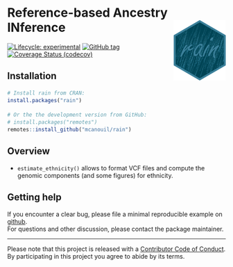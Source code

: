 
<!-- README.md is generated from README.Rmd. Please edit that file -->

# Reference-based Ancestry INference <img src="man/figures/rain.png" align="right" width="120" />

<!-- badges: start -->

[![Lifecycle:
experimental](https://img.shields.io/badge/lifecycle-experimental-orange.svg)](https://www.tidyverse.org/lifecycle/#experimental)
[![GitHub
tag](https://img.shields.io/github/tag/mcanouil/rain.svg?label=latest%20tag)](https://github.com/mcanouil/rain)
[![Coverage Status
(codecov)](https://codecov.io/gh/mcanouil/rain/branch/master/graph/badge.svg)](https://codecov.io/gh/mcanouil/rain)
<!-- badges: end -->

## Installation

``` r
# Install rain from CRAN:
install.packages("rain")

# Or the the development version from GitHub:
# install.packages("remotes")
remotes::install_github("mcanouil/rain")
```

## Overview

  - `estimate_ethnicity()` allows to format VCF files and compute the
    genomic components (and some figures) for ethnicity.

## Getting help

If you encounter a clear bug, please file a minimal reproducible example
on [github](https://github.com/mcanouil/CARoT/issues).  
For questions and other discussion, please contact the package
maintainer.

-----

Please note that this project is released with a [Contributor Code of
Conduct](.github/CODE_OF_CONDUCT.md).  
By participating in this project you agree to abide by its terms.

